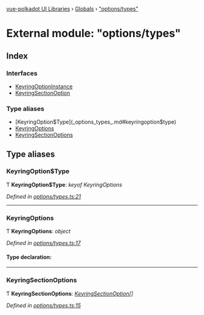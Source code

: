 [vue-polkadot UI Libraries](../README.md) › [Globals](../globals.md) › ["options/types"](_options_types_.md)

# External module: "options/types"

## Index

### Interfaces

* [KeyringOptionInstance](../interfaces/_options_types_.keyringoptioninstance.md)
* [KeyringSectionOption](../interfaces/_options_types_.keyringsectionoption.md)

### Type aliases

* [KeyringOption$Type](_options_types_.md#keyringoption$type)
* [KeyringOptions](_options_types_.md#keyringoptions)
* [KeyringSectionOptions](_options_types_.md#keyringsectionoptions)

## Type aliases

###  KeyringOption$Type

Ƭ **KeyringOption$Type**: *keyof KeyringOptions*

*Defined in [options/types.ts:21](https://github.com/vue-polkadot/vue-ui/blob/ed1485a/packages/vue-keyring/src/options/types.ts#L21)*

___

###  KeyringOptions

Ƭ **KeyringOptions**: *object*

*Defined in [options/types.ts:17](https://github.com/vue-polkadot/vue-ui/blob/ed1485a/packages/vue-keyring/src/options/types.ts#L17)*

#### Type declaration:

___

###  KeyringSectionOptions

Ƭ **KeyringSectionOptions**: *[KeyringSectionOption](../interfaces/_options_types_.keyringsectionoption.md)[]*

*Defined in [options/types.ts:15](https://github.com/vue-polkadot/vue-ui/blob/ed1485a/packages/vue-keyring/src/options/types.ts#L15)*
